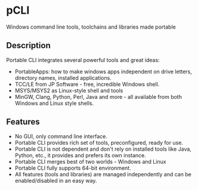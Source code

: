 # pCLI
Windows command line tools, toolchains and libraries made portable 

## Description

Portable CLI integrates several powerful tools and great ideas:
- PortableApps: how to make windows apps independent on drive letters, directory names, installed applications.
- TCC/LE from JP Software - free, incredible Windows shell.
- MSYS/MSYS2 as Linux-style shell and tools
- MinGW, Clang, Python, Perl, Java and more - all available from both Windows and Linux style shells.

## Features
- No GUI, only command line interface.
- Portable CLI provides rich set of tools, preconfigured, ready for use.
- Portable CLI is not dependent and don't rely on installed tools like Java, Python, etc., it provides and prefers its own instance.
- Portable CLI merges best of two worlds - Windows and Linux
- Portable CLI fully supports 64-bit environment.
- All features (tools and libraries) are managed independently and can be enabled/disabled in an easy way.

